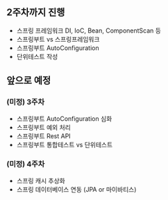 

## 2주차까지 진행

- 스프링 프레임워크 DI, IoC, Bean, ComponentScan 등
- 스프링부트 vs 스프링프레임워크
- 스프링부트 AutoConfiguration
- 단위테스트 작성


## 앞으로 예정

### (미정) 3주차
- 스프링부트 AutoConfiguration 심화
- 스프링부트 예외 처리
- 스프링부트 Rest API
- 스프링부트 통합테스트 vs 단위테스트

### (미정) 4주차
- 스프링 캐시 추상화
- 스프링 데이터베이스 연동 (JPA or 마이바티스)

